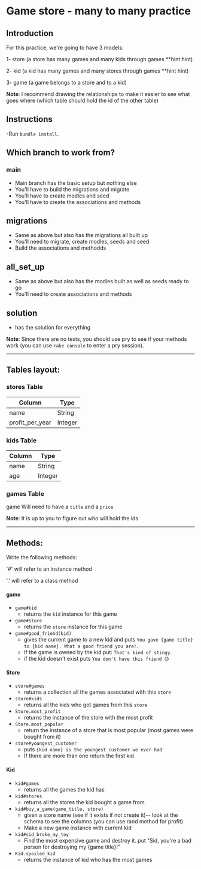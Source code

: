 # Game store - many to many practice

## Introduction

For this practice, we're going to have 3 models:

1- store (a store has many games and many kids through games \*\*hint hint)

2- kid (a kid has many games and many stores through games \*\*hint hint)

3- game (a game belongs to a store and to a kid)

**Note**: I recommend drawing the relationships to make it easier to see what goes where (which table should hold the id of the other table)

## Instructions
-Run `bundle install`.

## Which branch to work from?

### main
- Main branch has the basic setup but nothing else
- You'll have to build the migrations and migrate
- You'll have to create modles and seed
- You'll have to create the associations and methods

## migrations
- Same as above but also has the migrations all built up
- You'll need to migrate, create modles, seeds and seed
- Build the associations and methodds

## all_set_up
- Same as above but also has the modles built as well as seeds ready to go
- You'll need to create associations and methods

## solution 
- has the solution for everything

**Note**: Since there are no tests, you should use pry to see if your methods work (you can use `rake console` to enter a pry session).

---

## Tables layout:

### stores Table

| Column          | Type    |
| --------------- | ------- |
| name            | String  |
| profit_per_year | Integer |

### kids Table

| Column | Type    |
| ------ | ------- |
| name   | String  |
| age    | Integer |

### games Table

game
Will need to have a `title` and a `price`

**Note**: It is up to you to figure out who will hold the ids

---

## Methods:

Write the following methods:

'#' will refer to an instance method

'.' will refer to a class method

#### game

- `game#kid`
  - returns the `kid` instance for this game
- `game#store`
  - returns the `store` instance for this game
- `game#good_friend(kid)`
  - gives the current game to a new kid and puts `You gave {game title} to {kid name}. What a good friend you are!`. 
  - If the game is owned by the kid put: `That's kind of stingy`.
  - if the kid doesn't exist puts `You don't have this friend 😞`

#### Store

- `store#games`
  - returns a collection all the games associated with this `store`
- `store#kids`
  - returns all the kids who got games from this `store`
- `Store.most_profit`
  - returns the instance of the store with the most profit
- `Store.most_popular`
  - return the instance of a store that is most popular (most games were bought from it)
- `store#youngest_customer`
  - puts `{kid name} is the youngest customer we ever had`
  - If there are more than one return the first kid

#### Kid

- `kid#games`
  - returns all the games the kid has
- `kid#stores`
  - returns all the stores the kid bought a game from
- `kid#buy_a_game(game_title, store)`
  - given a store name (see if it exists if not create it)-- look at the schema to see the columns (you can use rand method for profit) 
  - Make a new game instance with current kid
- `kid#sid_broke_my_toy`
  - Find the most expensive game and destroy it. put "Sid, you're a bad person for destroying my {game title}!"
- `Kid.spoiled_kid`
  - returns the instance of kid who has the most games
